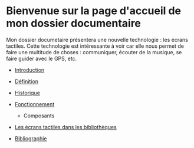 # Bienvenue sur la page d'accueil de mon dossier documentaire 

Mon dossier documetaire présentera une nouvelle technologie : les écrans tactiles. Cette technologie est intéressante à voir car elle nous permet de faire une multitude de choses : communiquer, écouter de la musique, se faire guider avec le GPS, etc.


* [Introduction](Introduction.md)

* [Définition](Definition.md)

* [Historique](Historique.md)

* [Fonctionnement](fonctionnement.md)

    * Composants 

* [Les écrans tactiles dans les bibliothèques](lesecranstactilesdanslesbibliotheques)

* [Bibliographie](bibliographie.md)
